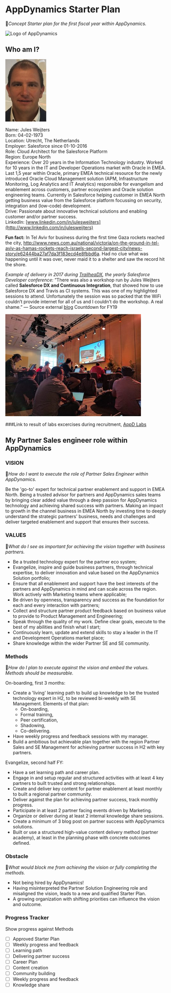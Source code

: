 
# AppDynamics Starter Plan

📍*Concept Starter plan for the first fiscal year within AppDynamics.*

![Logo of AppDynamics](https://www.appdynamics.com/media/uploaded-images/1519762496/.thumbnails/appd-logo-340x0_q100.png)

## Who am I?

![Picture of Jules](jules.png)

Name: Jules Weijters<br/>
Born: 04-02-1973<br/>
Location: Utrecht, The Netherlands<br/>
Employer: Salesforce since 01-10-2016<br/>
Role: Cloud Architect for the Salesforce Platform<br/>
Region: Europe North<br/>
Experience: Over 20 years in the Information Technology industry. Worked for 10 years in the IT and Developer Operations market with Oracle in EMEA. Last 1,5 year within Oracle, primary EMEA technical resource for the newly introduced Oracle Cloud Management solution (APM, Infrastructure Monitoring, Log Analytics and IT Analytics) responsible for evangelism and enablement across customers, partner ecosystem and Oracle solution engineering teams.
Currently in Salesforce helping customer in EMEA North getting business value from the Salesforce platform focussing on security, integration and (low-code) development.<br/>
Drive: Passionate about innovative technical solutions and enabling customer and/or partner success.<br/>
LinkedIn: [www.linkedin.com/in/julesweijters](http://www.linkedin.com/in/julesweijters)

**Fun fact:** In Tel Aviv for business during the first time Gaza rockets reached the city, http://www.news.com.au/national/victoria/on-the-ground-in-tel-aviv-as-hamas-rockets-reach-israels-second-largest-city/news-story/e62444ba27af7da3f183ecd4e8fbbd6a. Had no clue what was happening until it was over, never maid it to a shelter and saw the record hit the shore.<br/>

*Example of delivery in 2017 during [TrailheaDX](https://developer.salesforce.com/trailheadx), the yearly Salesforce Developer conference:*
”There was also a workshop run by Jules Weijters called **Salesforce DX and Continuous Integration**, that showed how to use Salesforce DX and Travis as CI systems. This was one of my highlighted sessions to attend. Unfortunately the session was so packed that the WiFi couldn’t provide internet for all of us and I couldn’t do the workshop. A real shame.” — Source external [blog](https://labs.ebury.rocks/2017/07/12/trailheadx-2017-highlights/)
Countdown for FY19

![Picture of session](dx.jpg)

###Link to result of labs excercises during recruitment, [AppD Labs](AppDLabs.pdf)

## My Partner Sales engineer role within AppDynamics

### VISION

📍*How do I want to execute the role of  Partner Sales Engineer within AppDynamics.*

Be the 'go-to' expert for technical partner enablement and support in EMEA North. Being a trusted advisor for partners and AppDynamics sales teams by bringing clear added value through a deep passion for AppDynamics technology and achieving shared success with partners. 
Making an impact to growth in the channel business in EMEA North by investing time to deeply understand the strategic partners' business, needs and challenges and deliver targeted enablement and support that ensures their success.

### VALUES

📍*What do I see as important for achieving the vision together with business partners.*

* Be a trusted technology expert for the partner eco system;
* Evangelize, inspire and guide business partners, through technical expertise, to deliver innovation and value based on the AppDynamics Solution portfolio;
* Ensure that all enablement and support have the best interests of the partners and AppDynamics in mind and can scale across the region. Work actively with Marketing teams where applicable;
* Be driven by openness, transparency and success as the foundation for each and every interaction with partners;
* Collect and structure partner product feedback based on business value to provide to Product Management and Engineering; 
* Speak through the quality of my work. Define clear goals, execute to the best of my abilities and finish what I start;
* Continuously learn, update and extend skills to stay a leader in the IT and Development Operations market place;
* Share knowledge within the wider Partner SE and SE community.

### Methods

📍*How do I plan to execute against the vision and embed the values. Methods should be measurable.*

On-boarding, first 3 months:

* Create a 'living' learning path to build up knowledge to be the trusted technology expert in H2, to be reviewed bi-weekly with SE Management. Elements of that plan:
    * On-boarding,
    * Formal training,
    * Peer certification,
    * Shadowing,
    * Co-delivering.
* Have weekly progress and feedback sessions with my manager.
* Build a ambitious but achievable plan together with the region Partner Sales and SE Management for achieving partner success in H2 with key partners.

Evangelize, second half FY:

* Have a set learning path and career plan.
* Engage in and setup regular and structured activities with at least 4 key partners to built trusted and strong relationships.
* Create and deliver key content for partner enablement at least monthly to built a regional partner community.
* Deliver against the plan for achieving partner success, track monthly progress.
* Participate in at least 2 partner facing events driven by Marketing.
* Organize or deliver during at least 2 internal knowledge share sessions.
* Create a minimum of 3 blog post on partner success with AppDynamics solutions.
* Built or use a structured high-value content delivery method (partner academy), at least in the planning phase with concrete outcomes defined.

### Obstacle

📍*What would block me from achieving the vision or fully completing the methods.*

* Not being hired by AppDynamics!
* Having misinterpreted the Partner Solution Engineering role and misaligned the vision, leads to a new and qualified Starter Plan.
* A growing organization with shifting priorities can influence the vision and outcome.

### Progress Tracker

Show progress against Methods
- [ ] Approved Starter Plan
- [ ] Weekly progress and feedback
- [ ] Learning path
- [ ] Delivering partner success
- [ ] Career Plan
- [ ] Content creation
- [ ] Community building
- [ ] Weekly progress and feedback
- [ ] Knowledge share
### 

